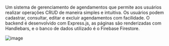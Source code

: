 Um sistema de gerenciamento de agendamentos que permite aos usuários realizar operações CRUD de maneira simples e intuitiva. Os usuários podem cadastrar, consultar, editar e excluir agendamentos com facilidade. O backend é desenvolvido com Express.js, as páginas são renderizadas com Handlebars, e o banco de dados utilizado é o Firebase Firestore.

![image](https://github.com/juan9321/FireBase-Project/assets/99427234/bea7b4ed-ac74-4092-93c3-5d7f0ce64cc4)

